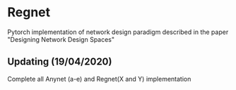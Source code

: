 # Regnet
Pytorch implementation of network design paradigm described in the paper "Designing Network Design Spaces"

## Updating (19/04/2020)
Complete all Anynet (a-e) and Regnet(X and Y) implementation